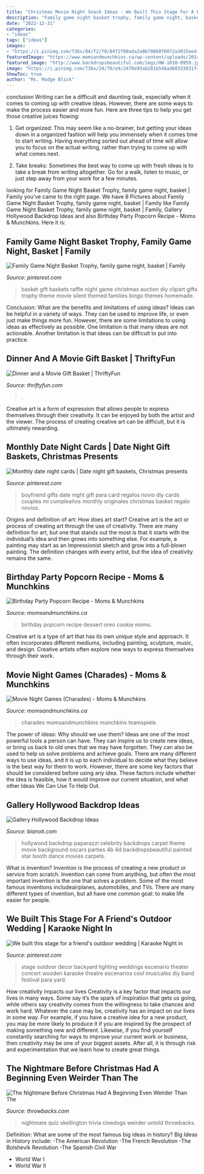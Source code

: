 ```yaml
---
title: "Christmas Movie Night Snack Ideas - We Built This Stage For A Friend&#039;s Outdoor Wedding"
description: "Family game night basket trophy, family game night, basket"
date: "2022-12-31"
categories:
- "ideas"
tags: ["ideas"]
images:
- "https://i.pinimg.com/736x/84/f2/f0/84f2f00ada2a0b70860f6072a3015eed--outdoor-weddings-cool-ideas.jpg?b=t"
featuredImage: "https://www.momsandmunchkins.ca/wp-content/uploads/2014/05/movie-snack-charades.png"
featured_image: "http://www.backdropsbeautiful.com/imgs/HW-1010-0959.jpg"
image: "https://i.pinimg.com/736x/24/70/e9/2470e93ab201b546ad60333831f4406b--basket-raffle-basket-bingo.jpg"
ShowToc: true
author: "Ms. Madge Blick"
---
```



conclusion
Writing can be a difficult and daunting task, especially when it comes to coming up with creative ideas. However, there are some ways to make the process easier and more fun. Here are three tips to help you get those creative juices flowing:
1. Get organized: This may seem like a no-brainer, but getting your ideas down in a organized fashion will help you immensely when it comes time to start writing. Having everything sorted out ahead of time will allow you to focus on the actual writing, rather than trying to come up with what comes next.

2. Take breaks: Sometimes the best way to come up with fresh ideas is to take a break from writing altogether. Go for a walk, listen to music, or just step away from your work for a few minutes.

	

		
looking for Family Game Night Basket Trophy, family game night, basket | Family you've came to the right page. We have 8 Pictures about Family Game Night Basket Trophy, family game night, basket | Family like Family Game Night Basket Trophy, family game night, basket | Family, Gallery Hollywood Backdrop Ideas and also Birthday Party Popcorn Recipe - Moms &amp; Munchkins. Here it is:
		
    
## Family Game Night Basket Trophy, Family Game Night, Basket | Family

<img loading=lazy src="https://i.pinimg.com/736x/24/70/e9/2470e93ab201b546ad60333831f4406b--basket-raffle-basket-bingo.jpg" onerror="this.onerror=null;this.src='https://tse2.mm.bing.net/th?id=OIP.-4MZoB1RaTMHW0496rIrugHaJ3&amp;pid=15.1';" alt="Family Game Night Basket Trophy, family game night, basket | Family">

_Source: pinterest.com_

>basket gift baskets raffle night game christmas auction diy clipart gifts trophy theme movie silent themed families bingo themes homemade. 

	

Conclusion: What are the benefits and limitations of using ideas?
Ideas can be helpful in a variety of ways. They can be used to improve life, or even just make things more fun. However, there are some limitations to using ideas as effectively as possible. One limitation is that many ideas are not actionable. Another limitation is that ideas can be difficult to put into practice.

    
## Dinner And A Movie Gift Basket | ThriftyFun

<img loading=lazy src="https://img.thrfun.com/img/142/349/dinner_and_movie_fancy_fancy1.jpg" onerror="this.onerror=null;this.src='https://tse3.mm.bing.net/th?id=OIP.9uN9_cJltr_j2jVqDgxAlAAAAA&amp;pid=15.1';" alt="Dinner and a Movie Gift Basket | ThriftyFun">

_Source: thriftyfun.com_

>. 

	

Creative art is a form of expression that allows people to express themselves through their creativity. It can be enjoyed by both the artist and the viewer. The process of creating creative art can be difficult, but it is ultimately rewarding.

    
## Monthly Date Night Cards | Date Night Gift Baskets, Christmas Presents

<img loading=lazy src="https://i.pinimg.com/736x/93/b8/36/93b8367b7c6ee0ca9c84d737d113ac9a--date-night-gift-card-basket-date-night-cards.jpg" onerror="this.onerror=null;this.src='https://tse3.mm.bing.net/th?id=OIP.wKlrmXeJUn5X4YGNLiCwZAHaNL&amp;pid=15.1';" alt="Monthly date night cards | Date night gift baskets, Christmas presents">

_Source: pinterest.com_

>boyfriend gifts date night gift para card regalos novio diy cards couples mi cumpleaños monthly originales christmas basket regalo novios. 

	

Origins and definition of art: How does art start?
Creative art is the act or process of creating art through the use of creativity. There are many definition for art, but one that stands out the most is that it starts with the individual’s idea and then grows into something else. For example, a painting may start as an Impressionist sketch and grow into a full-blown painting. The definition changes with every artist, but the idea of creativity remains the same.

    
## Birthday Party Popcorn Recipe - Moms &amp; Munchkins

<img loading=lazy src="https://www.momsandmunchkins.ca/wp-content/uploads/2015/01/birthday-party-popcorn-1.jpg" onerror="this.onerror=null;this.src='https://tse4.mm.bing.net/th?id=OIP.nPu_VVU6bFgKfUdWGkd_GAHaLH&amp;pid=15.1';" alt="Birthday Party Popcorn Recipe - Moms &amp; Munchkins">

_Source: momsandmunchkins.ca_

>birthday popcorn recipe dessert oreo cookie moms. 

	

Creative art is a type of art that has its own unique style and approach. It often incorporates different mediums, including painting, sculpture, music, and design. Creative artists often explore new ways to express themselves through their work.

    
## Movie Night Games (Charades) - Moms &amp; Munchkins

<img loading=lazy src="https://www.momsandmunchkins.ca/wp-content/uploads/2014/05/movie-snack-charades.png" onerror="this.onerror=null;this.src='https://tse3.mm.bing.net/th?id=OIP.drV9SKtAmCTIy6Qc_m18gQAAAA&amp;pid=15.1';" alt="Movie Night Games (Charades) - Moms &amp; Munchkins">

_Source: momsandmunchkins.ca_

>charades momsandmunchkins munchkins teamspiele. 

	

The power of ideas: Why should we use them?
Ideas are one of the most powerful tools a person can have. They can inspire us to create new ideas, or bring us back to old ones that we may have forgotten. They can also be used to help us solve problems and achieve goals. There are many different ways to use ideas, and it is up to each individual to decide what they believe is the best way for them to work. However, there are some key factors that should be considered before using any idea. These factors include whether the idea is feasible, how it would improve our current situation, and what other Ideas We Can Use To Help Out.

    
## Gallery Hollywood Backdrop Ideas

<img loading=lazy src="http://www.backdropsbeautiful.com/imgs/HW-1010-0959.jpg" onerror="this.onerror=null;this.src='https://tse4.mm.bing.net/th?id=OIP.QTA4XlPk1DDzRq7heaSIsQHaHa&amp;pid=15.1';" alt="Gallery Hollywood Backdrop Ideas">

_Source: bianoti.com_

>hollywood backdrop paparazzi celebrity backdrops carpet theme movie background oscars parties 4b 4d backdropsbeautiful painted star booth dance movies carpets. 

	

What is invention?
Invention is the process of creating a new product or service from scratch. Invention can come from anything, but often the most important invention is the one that solves a problem. Some of the most famous inventions includeairplanes, automobiles, and TVs. There are many different types of invention, but all have one common goal: to make life easier for people.

    
## We Built This Stage For A Friend&#039;s Outdoor Wedding | Karaoke Night In

<img loading=lazy src="https://i.pinimg.com/736x/84/f2/f0/84f2f00ada2a0b70860f6072a3015eed--outdoor-weddings-cool-ideas.jpg?b=t" onerror="this.onerror=null;this.src='https://tse4.mm.bing.net/th?id=OIP.YgB1GpZuUz2ZaAl8MVVIqAHaFj&amp;pid=15.1';" alt="We built this stage for a friend&#039;s outdoor wedding | Karaoke Night in">

_Source: pinterest.com_

>stage outdoor decor backyard lighting weddings escenario theater concert wooden karaoke theatre escenarios cool musicales diy band festival para yard. 

	

How creativity impacts our lives
Creativity is a key factor that impacts our lives in many ways. Some say it’s the spark of inspiration that gets us going, while others say creativity comes from the willingness to take chances and work hard. Whatever the case may be, creativity has an impact on our lives in some way. 
For example, if you have a creative idea for a new product, you may be more likely to produce it if you are inspired by the prospect of making something new and different. Likewise, if you find yourself constantly searching for ways to improve your current work or business, then creativity may be one of your biggest assets. After all, it is through risk and experimentation that we learn how to create great things.

    
## The Nightmare Before Christmas Had A Beginning Even Weirder Than The

<img loading=lazy src="https://www.throwbacks.com/content/images/2017/10/nightmare_before_christmas_santa_sandy---Oh-My-Disney.jpg" onerror="this.onerror=null;this.src='https://tse4.mm.bing.net/th?id=OIP.nDy6-A14ewD4Kvz5cv0a2gHaEK&amp;pid=15.1';" alt="The Nightmare Before Christmas Had A Beginning Even Weirder Than The">

_Source: throwbacks.com_

>nightmare quiz skellington trivia cinedogs weirder untold throwbacks. 

	

Definition: What are some of the most famous big ideas in history?
Big Ideas in History include: 
-The American Revolution 
-The French Revolution 
-The Bolshevik Revolution 
-The Spanish Civil War 
- World War I 
- World War II

